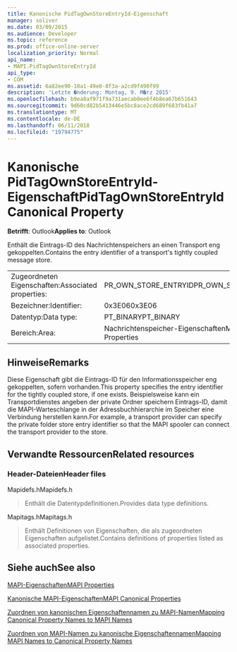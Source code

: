 ```yaml
---
title: Kanonische PidTagOwnStoreEntryId-Eigenschaft
manager: soliver
ms.date: 03/09/2015
ms.audience: Developer
ms.topic: reference
ms.prod: office-online-server
localization_priority: Normal
api_name:
- MAPI.PidTagOwnStoreEntryId
api_type:
- COM
ms.assetid: 6a82ee90-10a1-49e0-8f3a-a2cd9f490f99
description: 'Letzte �nderung: Montag, 9. M�rz 2015'
ms.openlocfilehash: b9ea8af971f9a731aecab0ee6f4b8ea67b651643
ms.sourcegitcommit: 9d60cd82b5413446e5bc8ace2cd689f683fb41a7
ms.translationtype: MT
ms.contentlocale: de-DE
ms.lasthandoff: 06/11/2018
ms.locfileid: "19794775"
---
```

# <a name="pidtagownstoreentryid-canonical-property"></a><span data-ttu-id="ecde2-103">Kanonische PidTagOwnStoreEntryId-Eigenschaft</span><span class="sxs-lookup"><span data-stu-id="ecde2-103">PidTagOwnStoreEntryId Canonical Property</span></span>

  
  
<span data-ttu-id="ecde2-104">**Betrifft**: Outlook</span><span class="sxs-lookup"><span data-stu-id="ecde2-104">**Applies to**: Outlook</span></span> 
  
<span data-ttu-id="ecde2-105">Enthält die Eintrags-ID des Nachrichtenspeichers an einen Transport eng gekoppelten.</span><span class="sxs-lookup"><span data-stu-id="ecde2-105">Contains the entry identifier of a transport's tightly coupled message store.</span></span>
  
|||
|:-----|:-----|
|<span data-ttu-id="ecde2-106">Zugeordneten Eigenschaften:</span><span class="sxs-lookup"><span data-stu-id="ecde2-106">Associated properties:</span></span>  <br/> |<span data-ttu-id="ecde2-107">PR_OWN_STORE_ENTRYID</span><span class="sxs-lookup"><span data-stu-id="ecde2-107">PR_OWN_STORE_ENTRYID</span></span>  <br/> |
|<span data-ttu-id="ecde2-108">Bezeichner:</span><span class="sxs-lookup"><span data-stu-id="ecde2-108">Identifier:</span></span>  <br/> |<span data-ttu-id="ecde2-109">0x3E06</span><span class="sxs-lookup"><span data-stu-id="ecde2-109">0x3E06</span></span>  <br/> |
|<span data-ttu-id="ecde2-110">Datentyp:</span><span class="sxs-lookup"><span data-stu-id="ecde2-110">Data type:</span></span>  <br/> |<span data-ttu-id="ecde2-111">PT_BINARY</span><span class="sxs-lookup"><span data-stu-id="ecde2-111">PT_BINARY</span></span>  <br/> |
|<span data-ttu-id="ecde2-112">Bereich:</span><span class="sxs-lookup"><span data-stu-id="ecde2-112">Area:</span></span>  <br/> |<span data-ttu-id="ecde2-113">Nachrichtenspeicher-Eigenschaften</span><span class="sxs-lookup"><span data-stu-id="ecde2-113">Message Store Properties</span></span>  <br/> |
   
## <a name="remarks"></a><span data-ttu-id="ecde2-114">Hinweise</span><span class="sxs-lookup"><span data-stu-id="ecde2-114">Remarks</span></span>

<span data-ttu-id="ecde2-115">Diese Eigenschaft gibt die Eintrags-ID für den Informationsspeicher eng gekoppelten, sofern vorhanden.</span><span class="sxs-lookup"><span data-stu-id="ecde2-115">This property specifies the entry identifier for the tightly coupled store, if one exists.</span></span> <span data-ttu-id="ecde2-116">Beispielsweise kann ein Transportdienstes angeben der private Ordner speichern Eintrags-ID, damit die MAPI-Warteschlange in der Adressbuchhierarchie im Speicher eine Verbindung herstellen kann.</span><span class="sxs-lookup"><span data-stu-id="ecde2-116">For example, a transport provider can specify the private folder store entry identifier so that the MAPI spooler can connect the transport provider to the store.</span></span>
  
## <a name="related-resources"></a><span data-ttu-id="ecde2-117">Verwandte Ressourcen</span><span class="sxs-lookup"><span data-stu-id="ecde2-117">Related resources</span></span>

### <a name="header-files"></a><span data-ttu-id="ecde2-118">Header-Dateien</span><span class="sxs-lookup"><span data-stu-id="ecde2-118">Header files</span></span>

<span data-ttu-id="ecde2-119">Mapidefs.h</span><span class="sxs-lookup"><span data-stu-id="ecde2-119">Mapidefs.h</span></span>
  
> <span data-ttu-id="ecde2-120">Enthält die Datentypdefinitionen.</span><span class="sxs-lookup"><span data-stu-id="ecde2-120">Provides data type definitions.</span></span>
    
<span data-ttu-id="ecde2-121">Mapitags.h</span><span class="sxs-lookup"><span data-stu-id="ecde2-121">Mapitags.h</span></span>
  
> <span data-ttu-id="ecde2-122">Enthält Definitionen von Eigenschaften, die als zugeordneten Eigenschaften aufgelistet.</span><span class="sxs-lookup"><span data-stu-id="ecde2-122">Contains definitions of properties listed as associated properties.</span></span>
    
## <a name="see-also"></a><span data-ttu-id="ecde2-123">Siehe auch</span><span class="sxs-lookup"><span data-stu-id="ecde2-123">See also</span></span>



[<span data-ttu-id="ecde2-124">MAPI-Eigenschaften</span><span class="sxs-lookup"><span data-stu-id="ecde2-124">MAPI Properties</span></span>](mapi-properties.md)
  
[<span data-ttu-id="ecde2-125">Kanonische MAPI-Eigenschaften</span><span class="sxs-lookup"><span data-stu-id="ecde2-125">MAPI Canonical Properties</span></span>](mapi-canonical-properties.md)
  
[<span data-ttu-id="ecde2-126">Zuordnen von kanonischen Eigenschaftennamen zu MAPI-Namen</span><span class="sxs-lookup"><span data-stu-id="ecde2-126">Mapping Canonical Property Names to MAPI Names</span></span>](mapping-canonical-property-names-to-mapi-names.md)
  
[<span data-ttu-id="ecde2-127">Zuordnen von MAPI-Namen zu kanonische Eigenschaftennamen</span><span class="sxs-lookup"><span data-stu-id="ecde2-127">Mapping MAPI Names to Canonical Property Names</span></span>](mapping-mapi-names-to-canonical-property-names.md)

